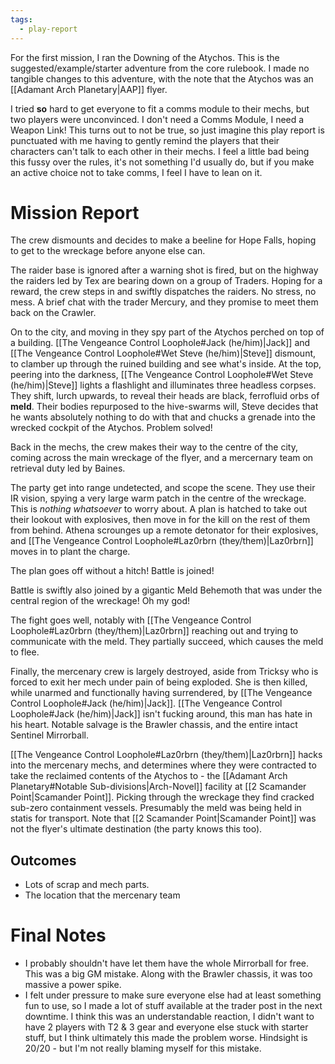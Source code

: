 ```yaml
---
tags:
  - play-report
---
```


For the first mission, I ran the Downing of the Atychos. This is the suggested/example/starter adventure from the core rulebook. I made no tangible changes to this adventure, with the note that the Atychos was an [[Adamant Arch Planetary|AAP]] flyer.

I tried **so** hard to get everyone to fit a comms module to their mechs, but two players were unconvinced. I don't need a Comms Module, I need a Weapon Link! This turns out to not be true, so just imagine this play report is punctuated with me having to gently remind the players that their characters can't talk to each other in their mechs. I feel a little bad being this fussy over the rules, it's not something I'd usually do, but if you make an active choice not to take comms, I feel I have to lean on it.

# Mission Report
The crew dismounts and decides to make a beeline for Hope Falls, hoping to get to the wreckage before anyone else can.

The raider base is ignored after a warning shot is fired, but on the highway the raiders led by Tex are bearing down on a group of Traders. Hoping for a reward, the crew steps in and swiftly dispatches the raiders. No stress, no mess. A brief chat with the trader Mercury, and they promise to meet them back on the Crawler.

On to the city, and moving in they spy part of the Atychos perched on top of a building. [[The Vengeance Control Loophole#Jack (he/him)|Jack]] and [[The Vengeance Control Loophole#Wet Steve (he/him)|Steve]] dismount, to clamber up through the ruined building and see what's inside. At the top, peering into the darkness, [[The Vengeance Control Loophole#Wet Steve (he/him)|Steve]] lights a flashlight and illuminates three headless corpses. They shift, lurch upwards, to reveal their heads are black, ferrofluid orbs of **meld**. Their bodies repurposed to the hive-swarms will, Steve decides that he wants absolutely nothing to do with that and chucks a grenade into the wrecked cockpit of the Atychos. Problem solved!

Back in the mechs, the crew makes their way to the centre of the city, coming across the main wreckage of the flyer, and a mercernary team on retrieval duty led by Baines.

The party get into range undetected, and scope the scene. They use their IR vision, spying a very large warm patch in the centre of the wreckage. This is *nothing whatsoever* to worry about. A plan is hatched to take out their lookout with explosives, then move in for the kill on the rest of them from behind. Athena scrounges up a remote detonator for their explosives, and [[The Vengeance Control Loophole#Laz0rbrn (they/them)|Laz0rbrn]] moves in to plant the charge.

The plan goes off without a hitch! Battle is joined!

Battle is swiftly also joined by a gigantic Meld Behemoth that was under the central region of the wreckage! Oh my god!

The fight goes well, notably with [[The Vengeance Control Loophole#Laz0rbrn (they/them)|Laz0rbrn]] reaching out and trying to communicate with the meld. They partially succeed, which causes the meld to flee.

Finally, the mercenary crew is largely destroyed, aside from Tricksy who is forced to exit her mech under pain of being exploded. She is then killed, while unarmed and functionally having surrendered, by [[The Vengeance Control Loophole#Jack (he/him)|Jack]]. [[The Vengeance Control Loophole#Jack (he/him)|Jack]] isn't fucking around, this man has hate in his heart. Notable salvage is the Brawler chassis, and the entire intact Sentinel Mirrorball.

[[The Vengeance Control Loophole#Laz0rbrn (they/them)|Laz0rbrn]] hacks into the mercenary mechs, and determines where they were contracted to take the reclaimed contents of the Atychos to -  the [[Adamant Arch Planetary#Notable Sub-divisions|Arch-Novel]] facility at [[2 Scamander Point|Scamander Point]]. Picking through the wreckage they find cracked sub-zero containment vessels. Presumably the meld was being held in statis for transport. Note that [[2 Scamander Point|Scamander Point]] was not the flyer's ultimate destination (the party knows this too).

## Outcomes
- Lots of scrap and mech parts.
- The location that the mercenary team

# Final Notes
- I probably shouldn't have let them have the whole Mirrorball for free. This was a big GM mistake. Along with the Brawler chassis, it was too massive a power spike.
- I felt under pressure to make sure everyone else had at least something fun to use, so I made a lot of stuff available at the trader post in the next downtime. I think this was an understandable reaction, I didn't want to have 2 players with T2 & 3 gear and everyone else stuck with starter stuff, but I think ultimately this made the problem worse. Hindsight is 20/20 - but I'm not really blaming myself for this mistake.
